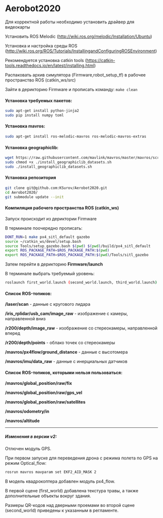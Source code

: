 # Aerobot2020

Для корректной работы необходимо установить драйвер для видеокарты

Установить ROS Melodic (http://wiki.ros.org/melodic/Installation/Ubuntu)

Установка и настройка среды ROS (http://wiki.ros.org/ROS/Tutorials/InstallingandConfiguringROSEnvironment)

Рекомендуется установка catkin tools (https://catkin-tools.readthedocs.io/en/latest/installing.html)

Раcпаковать архив симулятора (Firmware,robot_setup_tf) в рабочее пространство ROS (catkin_ws/src)

Зайти в дерикторию Firmware и прописать команду: `make clean`

#### Установка требуемых пакетов:

```bash
sudo apt-get install python-jinja2
sudo pip install numpy toml
```

#### Установка mavros:

```bash
sudo apt-get install ros-melodic-mavros ros-melodic-mavros-extras
```

#### Установка geographiclib:

```bash
wget https://raw.githubusercontent.com/mavlink/mavros/master/mavros/scripts/install_geographiclib_datasets.sh
sudo chmod +x ./install_geographiclib_datasets.sh
sudo ./install_geographiclib_datasets.sh
```
#### Установка репозитория

```bash
git clone git@github.com:KSurov/Aerobot2020.git
cd Aerobot2020/
git submodule update --init
```

#### Компиляция рабочего пространства ROS (catkin_ws)

Запуск происходит из дериктории Firmware

В терминале поочередно прописать:

```bash
DONT_RUN=1 make px4_sitl_default gazebo
source ~/catkin_ws/devel/setup.bash 
source Tools/setup_gazebo.bash $(pwd) $(pwd)/build/px4_sitl_default
export ROS_PACKAGE_PATH=$ROS_PACKAGE_PATH:$(pwd)
export ROS_PACKAGE_PATH=$ROS_PACKAGE_PATH:$(pwd)/Tools/sitl_gazebo
```

Затем перейти в дерикторию **Firmware/launch**

В терминале выбрать требуемый уровень:

```bash
roslaunch first_world.launch (second_world.launch, third_world.launch)
```

#### Список ROS-топиков:

**/laser/scan** - данные с кругового лидара

**/iris_rplidar/usb_cam/image_raw** - изображение с камеры, направленной вниз

**/r200/depth/image_raw** - изображение со стереокамеры, направленной вперед

**/r200/depth/points** - облако точек со стереокамеры

**/mavros/px4flow/ground_distance** - данные с высотомера

**/mavros/imu/data_raw** - данные с инерциальных датчиков

#### Список ROS-топиков, которыми нельзя пользоваться:

**/mavros/global_position/raw/fix**

**/mavros/global_position/raw/gps_vel**

**/mavros/global_position/raw/satellites**

**/mavros/odometry/in**

**/mavros/altitude**

------

##### Изменения в версии v2:

Отлючен модуль GPS.

При первом запуске для переведения дрона с режима полета по GPS на режим Optical_flow:

```bash
rosrun mavros mavparam set EKF2_AID_MASK 2
```

В модель квадрокоптера добавлен модуль px4_flow.

В первой сцене (first_world) добавлена текстура травы, а также дополнительные объекты вокруг здания.

Размеры QR-кодов над дверными проемами во второй сцене (second_world) приведены к указанным в регламенте.
